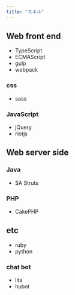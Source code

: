 ```yaml
---
title: "スキル"
---
```


Web front end
-------------------

- TypeScript
- ECMAScript
- gulp
- webpack

### css

- sass

### JavaScript

- jQuery
- riotjs

Web server side
------------------

### Java

- SA Struts

### PHP

- CakePHP

etc
------

- ruby
- python

### chat bot

- lita
- hubot

